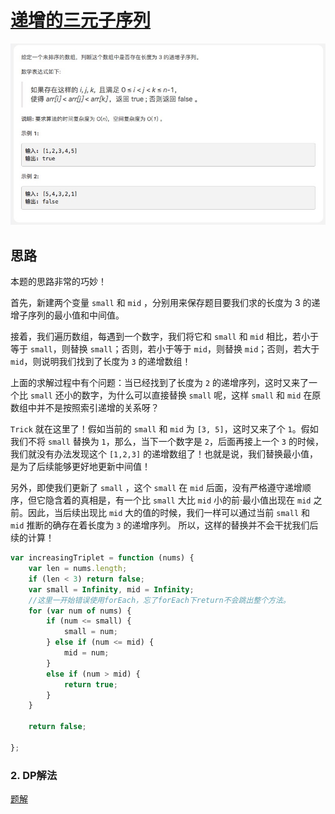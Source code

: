 
# [递增的三元子序列]()

![increasingTriplet](./imgs/increasingTriplet.png)

## 思路

本题的思路非常的巧妙！

首先，新建两个变量 `small` 和 `mid` ，分别用来保存题目要我们求的长度为 3 的递增子序列的最小值和中间值。

接着，我们遍历数组，每遇到一个数字，我们将它和 `small` 和 `mid` 相比，若小于等于 `small`，则替换 `small`；否则，若小于等于 `mid`，则替换 `mid`；否则，若大于 `mid`，则说明我们找到了长度为 `3` 的递增数组！

上面的求解过程中有个问题：当已经找到了长度为 `2` 的递增序列，这时又来了一个比 `small` 还小的数字，为什么可以直接替换 `small` 呢，这样 `small` 和 `mid` 在原数组中并不是按照索引递增的关系呀？

`Trick` 就在这里了！假如当前的 `small` 和 `mid` 为 `[3, 5]`，这时又来了个 `1`。假如我们不将 `small` 替换为 `1`，那么，当下一个数字是 `2`，后面再接上一个 `3` 的时候，我们就没有办法发现这个 `[1,2,3]` 的递增数组了！也就是说，我们替换最小值，是为了后续能够更好地更新中间值！

另外，即使我们更新了 `small` ，这个 `small` 在 `mid` 后面，没有严格遵守递增顺序，但它隐含着的真相是，有一个比 `small` 大比 `mid` 小的前·最小值出现在 `mid` 之前。因此，当后续出现比 `mid` 大的值的时候，我们一样可以通过当前 `small` 和 `mid` 推断的确存在着长度为 `3` 的递增序列。 所以，这样的替换并不会干扰我们后续的计算！


```js
var increasingTriplet = function (nums) {
    var len = nums.length;
    if (len < 3) return false;
    var small = Infinity, mid = Infinity;
    //这里一开始错误使用forEach，忘了forEach下return不会跳出整个方法。
    for (var num of nums) {
        if (num <= small) {
            small = num;
        } else if (num <= mid) {
            mid = num;
        }
        else if (num > mid) {
            return true;
        }
    }

    return false;

};
```

### 2. DP解法

[题解](https://leetcode-cn.com/problems/increasing-triplet-subsequence/solution/dong-tai-gui-hua-qiu-zui-chang-di-zeng-zi-xu-lie-d/)

